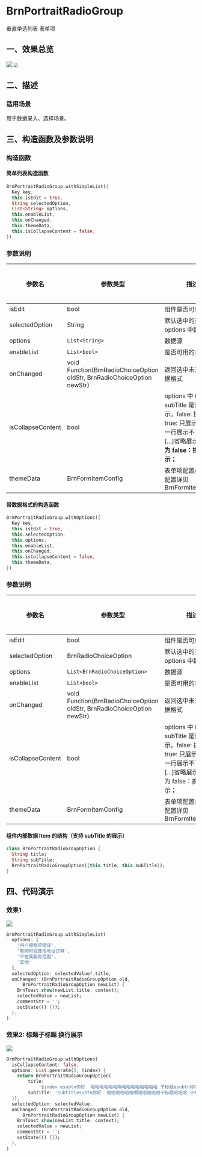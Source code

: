 # BrnPortraitRadioGroup

垂直单选列表 表单项

## 一、效果总览

![](./img/BrnPortraitRadioGroupDemo1.png)
<img src="./img/BrnPortraitRadioGroupDemo2.png" style="zoom:67%;" />

## 二、描述

### 适用场景

用于数据录入、选择场景。

## 三、构造函数及参数说明

### 构造函数

#### 简单列表构造函数


```dart
BrnPortraitRadioGroup.withSimpleList({  
  Key key,  
  this.isEdit = true,  
  String selectedOption,  
  List<String> options,  
  this.enableList,  
  this.onChanged,  
  this.themeData,
  this.isCollapseContent = false,  
})
```
### 参数说明

| **参数名** | **参数类型** | **描述** | **是否必填** | **默认值** |
| --- | --- | --- | --- | --- |
| isEdit | bool | 组件是否可编辑 | 否 | 无 |
| selectedOption | String | 默认选中的选项，与 options 中数据匹配 | 否 | 无 |
| options | `List<String>` | 数据源 | 否 | 否 |
| enableList | `List<bool> `| 是否可用的状态 | 否 | 否 |
| onChanged | void Function(BrnRadioChoiceOption oldStr, BrnRadioChoiceOption newStr) | 返回选中未选中的数据格式 | 否 | 无 |
| isCollapseContent |  bool | options 中 title subTitle 是否换行展示。false: 换行展示true: 只展示一行，一行展示不下末尾[...]省略展示**默认值为 false：换行展示；** | 否 |  false |
| themeData | BrnFormItemConfig | 表单项配置类，具体配置详见BrnFormItemConfig | 否 |  |

#### 带数据格式的构造函数


```dart
BrnPortraitRadioGroup.withOptions({  
  Key key,  
  this.isEdit = true,  
  this.selectedOption,  
  this.options,  
  this.enableList,  
  this.onChanged,  
  this.isCollapseContent = false,  
  this.themeData,
})
```
### 参数说明

| **参数名** | **参数类型** | **描述** | **是否必填** | **默认值** |
| --- | --- | --- | --- | --- |
| isEdit | bool | 组件是否可编辑 | 否 | 无 |
| selectedOption | BrnRadioChoiceOption | 默认选中的选项，与 options 中数据匹配 | 否 | 无 |
| options | `List<BrnRadioChoiceOption>` | 数据源 | 否 | 否 |
| enableList | `List<bool>` | 是否可用的状态 | 否 | 否 |
| onChanged | void Function(BrnRadioChoiceOption oldStr, BrnRadioChoiceOption newStr) | 返回选中未选中的数据格式 | 否 | 无 |
| isCollapseContent | bool | options 中 title subTitle 是否换行展示。false: 换行展示true: 只展示一行，一行展示不下末尾[...]省略展示默认值为 false：换行展示； | 否 | false |
| themeData | BrnFormItemConfig | 表单项配置类，具体配置详见BrnFormItemConfig | 否 |  |

#### 组件内部数据 Item 的结构（支持 subTitle 的展示）


```dart
class BrnPortraitRadioGroupOption {
  String title;
  String subTitle;
  BrnPortraitRadioGroupOption({this.title, this.subTitle});
}
```
## 四、代码演示

### 效果1

![](./img/BrnPortraitRadioGroupDemo1.png)
```dart
BrnPortraitRadioGroup.withSimpleList(
  options: [
    '用户报修项错误',
    '有同时段其他地址订单',
    '不在我服务范围',
    '其他'
  ],
  selectedOption: selectedValue?.title,
  onChanged: (BrnPortraitRadioGroupOption old,
      BrnPortraitRadioGroupOption newList) {
    BrnToast.show(newList.title, context);
    selectedValue = newList;
    commentStr = '';
    setState(() {});
  },
)
```
### 效果2: 标题子标题 换行展示

![](./img/BrnPortraitRadioGroupDemo2.png)
```dart
BrnPortraitRadioGroup.withOptions(
  isCollapseContent: false,
  options: List.generate(3, (index) {
    return BrnPortraitRadioGroupOption(
        title:
            '$index esubtn你好  哈哈哈哈哈哈啊哈哈哈哈哈哈哈哈 子标题esubtn你好  哈哈哈哈哈哈啊哈哈哈哈哈哈哈哈 子标题',
        subTitle: 'subtitlesubtn你好  哈哈哈哈哈哈啊哈哈哈哈哈子标题哈哈哈 子标题子标题');
  }),
  selectedOption: selectedValue,
  onChanged: (BrnPortraitRadioGroupOption old,
      BrnPortraitRadioGroupOption newList) {
    BrnToast.show(newList.title, context);
    selectedValue = newList;
    commentStr = '';
    setState(() {});
  },
)
```

